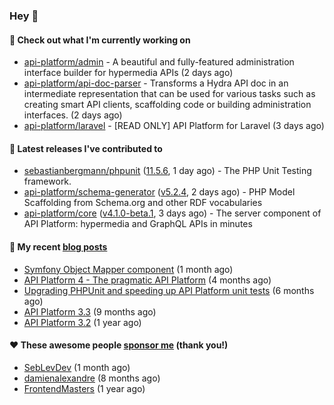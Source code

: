 ### Hey 👋

#### 👷 Check out what I'm currently working on

- [api-platform/admin](https://github.com/api-platform/admin) - A beautiful and fully-featured administration interface builder for hypermedia APIs (2 days ago)
- [api-platform/api-doc-parser](https://github.com/api-platform/api-doc-parser) - Transforms a Hydra API doc in an intermediate representation that can be used for various tasks such as creating smart API clients, scaffolding code or building administration interfaces. (2 days ago)
- [api-platform/laravel](https://github.com/api-platform/laravel) - [READ ONLY] API Platform for Laravel (3 days ago)

#### 🔭 Latest releases I've contributed to

- [sebastianbergmann/phpunit](https://github.com/sebastianbergmann/phpunit) ([11.5.6](https://github.com/sebastianbergmann/phpunit/releases/tag/11.5.6), 1 day ago) - The PHP Unit Testing framework.
- [api-platform/schema-generator](https://github.com/api-platform/schema-generator) ([v5.2.4](https://github.com/api-platform/schema-generator/releases/tag/v5.2.4), 2 days ago) - PHP Model Scaffolding from Schema.org and other RDF vocabularies
- [api-platform/core](https://github.com/api-platform/core) ([v4.1.0-beta.1](https://github.com/api-platform/core/releases/tag/v4.1.0-beta.1), 3 days ago) - The server component of API Platform: hypermedia and GraphQL APIs in minutes

#### 📜 My recent [blog posts](https://soyuka.me)

- [Symfony Object Mapper component](https://soyuka.me/symfony-object-mapper-component/) (1 month ago)
- [API Platform 4 - The pragmatic API Platform](https://soyuka.me/api-platform-4-the-pragmatic-api-platform/) (4 months ago)
- [Upgrading PHPUnit and speeding up API Platform unit tests](https://soyuka.me/upgrading-phpunit-and-speeding-up-api-platform-unit-tests/) (6 months ago)
- [API Platform 3.3](https://soyuka.me/api-platform-3.3/) (9 months ago)
- [API Platform 3.2](https://soyuka.me/api-platform-3.2/) (1 year ago)

#### ❤️ These awesome people [sponsor me](https://github.com/sponsors/soyuka) (thank you!)

- [SebLevDev](https://github.com/SebLevDev) (1 month ago)
- [damienalexandre](https://github.com/damienalexandre) (8 months ago)
- [FrontendMasters](https://github.com/FrontendMasters) (1 year ago)

